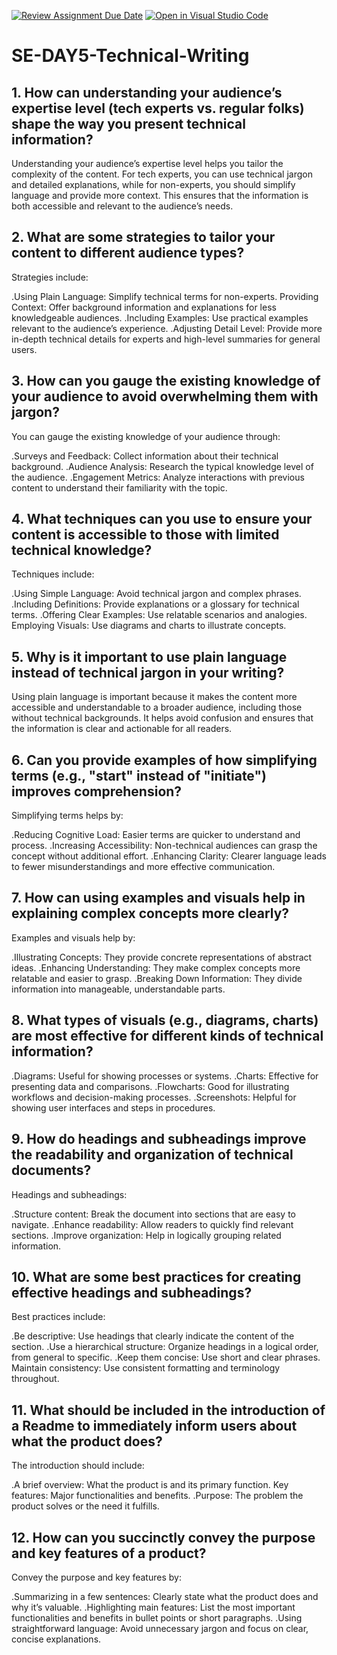 [![Review Assignment Due Date](https://classroom.github.com/assets/deadline-readme-button-22041afd0340ce965d47ae6ef1cefeee28c7c493a6346c4f15d667ab976d596c.svg)](https://classroom.github.com/a/zsAR-pyY)
[![Open in Visual Studio Code](https://classroom.github.com/assets/open-in-vscode-2e0aaae1b6195c2367325f4f02e2d04e9abb55f0b24a779b69b11b9e10269abc.svg)](https://classroom.github.com/online_ide?assignment_repo_id=15734332&assignment_repo_type=AssignmentRepo)
# SE-DAY5-Technical-Writing
## 1. How can understanding your audience’s expertise level (tech experts vs. regular folks) shape the way you present technical information?

Understanding your audience’s expertise level helps you tailor the complexity of the content. For tech experts, you can use technical jargon and detailed explanations, while for non-experts, you should simplify language and provide more context. This ensures that the information is both accessible and relevant to the audience’s needs.

## 2. What are some strategies to tailor your content to different audience types?

Strategies include:

.Using Plain Language: Simplify technical terms for non-experts.
Providing Context: Offer background information and explanations for less knowledgeable audiences.
.Including Examples: Use practical examples relevant to the audience’s experience.
.Adjusting Detail Level: Provide more in-depth technical details for experts and high-level summaries for general users.

## 3. How can you gauge the existing knowledge of your audience to avoid overwhelming them with jargon?

You can gauge the existing knowledge of your audience through:

.Surveys and Feedback: Collect information about their technical background.
.Audience Analysis: Research the typical knowledge level of the audience.
.Engagement Metrics: Analyze interactions with previous content to understand their familiarity with the topic.

## 4. What techniques can you use to ensure your content is accessible to those with limited technical knowledge?
Techniques include:

.Using Simple Language: Avoid technical jargon and complex phrases.
.Including Definitions: Provide explanations or a glossary for technical terms.
.Offering Clear Examples: Use relatable scenarios and analogies.
Employing Visuals: Use diagrams and charts to illustrate concepts.

## 5. Why is it important to use plain language instead of technical jargon in your writing?

Using plain language is important because it makes the content more accessible and understandable to a broader audience, including those without technical backgrounds. It helps avoid confusion and ensures that the information is clear and actionable for all readers.

## 6. Can you provide examples of how simplifying terms (e.g., "start" instead of "initiate") improves comprehension?

Simplifying terms helps by:

.Reducing Cognitive Load: Easier terms are quicker to understand and process.
.Increasing Accessibility: Non-technical audiences can grasp the concept without additional effort.
.Enhancing Clarity: Clearer language leads to fewer misunderstandings and more effective communication.

## 7. How can using examples and visuals help in explaining complex concepts more clearly?

Examples and visuals help by:

.Illustrating Concepts: They provide concrete representations of abstract ideas.
.Enhancing Understanding: They make complex concepts more relatable and easier to grasp.
.Breaking Down Information: They divide information into manageable, understandable parts.

## 8. What types of visuals (e.g., diagrams, charts) are most effective for different kinds of technical information?

.Diagrams: Useful for showing processes or systems.
.Charts: Effective for presenting data and comparisons.
.Flowcharts: Good for illustrating workflows and decision-making processes.
.Screenshots: Helpful for showing user interfaces and steps in procedures.

## 9. How do headings and subheadings improve the readability and organization of technical documents?

Headings and subheadings:

.Structure content: Break the document into sections that are easy to navigate.
.Enhance readability: Allow readers to quickly find relevant sections.
.Improve organization: Help in logically grouping related information.

## 10. What are some best practices for creating effective headings and subheadings?

Best practices include:

.Be descriptive: Use headings that clearly indicate the content of the section.
.Use a hierarchical structure: Organize headings in a logical order, from general to specific.
.Keep them concise: Use short and clear phrases.
Maintain consistency: Use consistent formatting and terminology throughout.

## 11. What should be included in the introduction of a Readme to immediately inform users about what the product does?

The introduction should include:

.A brief overview: What the product is and its primary function.
Key features: Major functionalities and benefits.
.Purpose: The problem the product solves or the need it fulfills.

## 12. How can you succinctly convey the purpose and key features of a product?

Convey the purpose and key features by:

.Summarizing in a few sentences: Clearly state what the product does and why it’s valuable.
.Highlighting main features: List the most important functionalities and benefits in bullet points or short paragraphs.
.Using straightforward language: Avoid unnecessary jargon and focus on clear, concise explanations.

